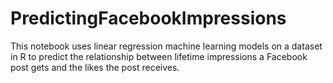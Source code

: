 # PredictingFacebookImpressions
This notebook uses linear regression machine learning models on a dataset in R to predict the relationship between lifetime impressions a Facebook post gets and the likes the post receives. 
